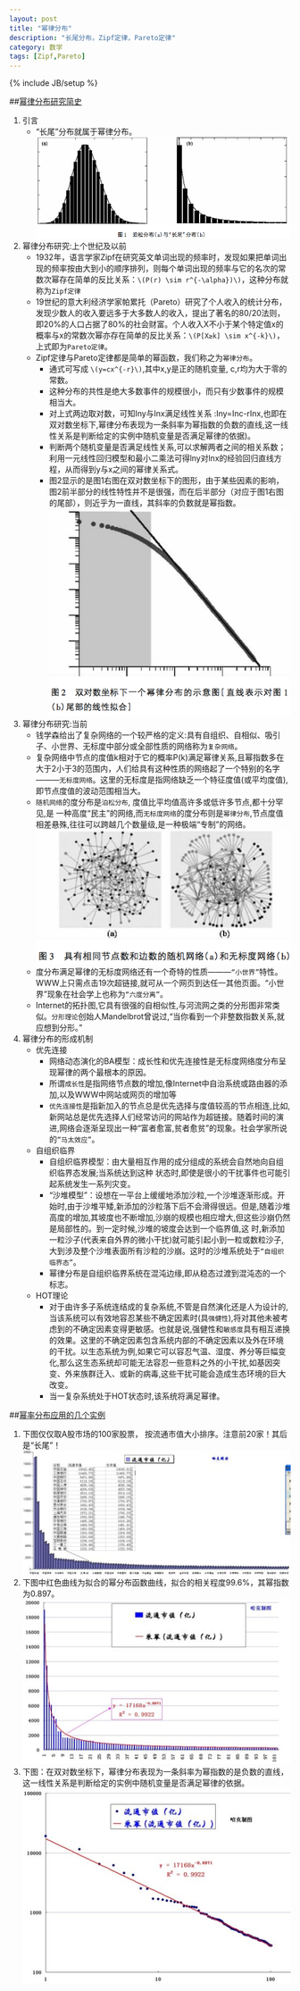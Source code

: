 ```yaml
---
layout: post
title: "幂律分布"
description: "长尾分布，Zipf定律，Pareto定律"
category: 数学
tags: [Zipf,Pareto]
---
```

{% include JB/setup %}

##[幂律分布研究简史][1]
1. 引言
    * “长尾”分布就属于幂律分布。![1](/assets/2014-03-01-power-law/1.png)
2. 幂律分布研究:上个世纪及以前
    * 1932年，语言学家Zipf在研究英文单词出现的频率时，发现如果把单词出现的频率按由大到小的顺序排列，则每个单词出现的频率与它的名次的常数次幂存在简单的反比关系：`\(P(r) \sim r^{-\alpha})\)`，这种分布就称为`Zipf定律`
    * 19世纪的意大利经济学家帕累托（Pareto）研究了个人收入的统计分布，发现少数人的收入要远多于大多数人的收入，提出了著名的80/20法则，即20%的人口占据了80%的社会财富。个人收入X不小于某个特定值x的概率与x的常数次幂亦存在简单的反比关系：`\(P[X≥k] \sim x^{-k}\)`，上式即为`Pareto定律`。
    * Zipf定律与Pareto定律都是简单的幂函数，我们称之为`幂律分布`。
        * 通式可写成 `\(y=cx^{-r}\)`,其中x,y是正的随机变量, c,r均为大于零的常数。
        * 这种分布的共性是绝大多数事件的规模很小，而只有少数事件的规模相当大。
        * 对上式两边取对数，可知Iny与Inx满足线性关系 :Iny=Inc-rInx,也即在双对数坐标下,幂律分布表现为一条斜率为幂指数的负数的直线,这一线性关系是判断给定的实例中随机变量是否满足幂律的依据)。
        * 判断两个随机变量是否满足线性关系,可以求解两者之间的相关系数；利用一元线性回归模型和最小二乘法可得lny对lnx的经验回归直线方程，从而得到y与x之间的幂律关系式。
        * 图2显示的是图1右图在双对数坐标下的图形，由于某些因素的影响，图2前半部分的线性特性并不是很强，而在后半部分（对应于图1右图的尾部），则近乎为一直线，其斜率的负数就是幂指数。![2](/assets/2014-03-01-power-law/2.png)
3. 幂律分布研究:当前
    * 钱学森给出了复杂网络的一个较严格的定义:具有自组织、自相似、吸引子、小世界、无标度中部分或全部性质的网络称为`复杂网络`。
    * 复杂网络中节点的度值k相对于它的概率P(k)满足幂律关系,且幂指数多在大于2小于3的范围内，人们给具有这种性质的网络起了一个特别的名字———`无标度网络`。这里的无标度是指网络缺乏一个特征度值(或平均度值),即节点度值的波动范围相当大。
    * `随机网络`的度分布是`泊松分布`, 度值比平均值高许多或低许多节点,都十分罕见,是 一种高度“民主”的网络,而`无标度网络`的度分布则是`幂律分布`,节点度值相差悬殊,往往可以跨越几个数量级,是一种极端“专制”的网络。![3](/assets/2014-03-01-power-law/3.png)
    * 度分布满足幂律的无标度网络还有一个奇特的性质———`“小世界”`特性。 WWW上只需点击19次超链接,就可从一个网页到达任一其他页面。“小世界”现象在社会学上也称为`“六度分离”`。
    * Internet的拓扑图,它具有很强的自相似性,与河流网之类的分形图非常类似。`分形理论`创始人Mandelbrot曾说过,“当你看到一个非整数指数关系,就应想到分形。”
4. 幂律分布的形成机制
    * 优先连接
        * 网络动态演化的BA模型：成长性和优先连接性是无标度网络度分布呈现幂律的两个最根本的原因。
        * 所谓`成长性`是指网络节点数的增加,像Internet中自治系统或路由器的添加,以及WWW中网站或网页的增加等
        * `优先连接性`是指新加入的节点总是优先选择与度值较高的节点相连,比如,新网站总是优先选择人们经常访问的网站作为超链接。随着时间的演进,网络会逐渐呈现出一种“富者愈富,贫者愈贫”的现象。社会学家所说的`“马太效应”`。 
    * 自组织临界
        * 自组织临界模型：由大量相互作用的成分组成的系统会自然地向自组织临界态发展;当系统达到这种 状态时,即使是很小的干扰事件也可能引起系统发生一系列灾变。
        * “沙堆模型”：设想在一平台上缓缓地添加沙粒,一个沙堆逐渐形成。开始时,由于沙堆平矮,新添加的沙粒落下后不会滑得很远。但是,随着沙堆高度的增加,其坡度也不断增加,沙崩的规模也相应增大,但这些沙崩仍然是局部性的。到一定时候,沙堆的坡度会达到一个临界值,这 时,新添加一粒沙子(代表来自外界的微小干扰)就可能引起小到一粒或数粒沙子,大到涉及整个沙堆表面所有沙粒的沙崩。这时的沙堆系统处于`“自组织临界态”`。
        * 幂律分布是自组织临界系统在混沌边缘,即从稳态过渡到混沌态的一个标志。
    * HOT理论
        * 对于由许多子系统连结成的复杂系统,不管是自然演化还是人为设计的,当该系统可以有效地容忍某些不确定因素时(具`强健性`),将对其他未被考虑到的不确定因素变得更敏感。也就是说,强健性和`敏感度`具有相互递换的效果。这里的不确定因素包含系统内部的不确定因素以及外在环境的干扰。以生态系统为例,如果它可以容忍气温、湿度、养分等巨幅变化,那么这生态系统却可能无法容忍一些意料之外的小干扰,如基因突变、外来族群迁入、或新的病毒,这些干扰可能会造成生态环境的巨大改变。
        * 当一复杂系统处于HOT状态时,该系统将满足幂律。

##[幂率分布应用的几个实例][2]
1. 下图仅仅取A股市场的100家股票， 按流通市值大小排序。注意前20家！其后是“长尾”！![4](/assets/2014-03-01-power-law/4.jpeg)
2. 下图中红色曲线为拟合的幂分布函数曲线，拟合的相关程度99.6%，其幂指数为0.897。![5](/assets/2014-03-01-power-law/5.jpeg)
3. 下图：在双对数坐标下，幂律分布表现为一条斜率为幂指数的是负数的直线，这一线性关系是判断给定的实例中随机变量是否满足幂律的依据。![6](/assets/2014-03-01-power-law/6.jpeg)



[1]:http://www.wuli.ac.cn/CN/article/downloadArticleFile.do?attachType=PDF&id=30556
[2]:http://blog.sina.cn/dpool/blog/s/blog_55954cfb0100pvcw.html